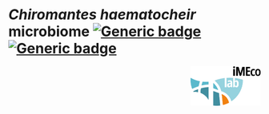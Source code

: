 # *Chiromantes haematocheir* microbiome [![Generic badge](https://img.shields.io/badge/Made_with-R_Markdown-blue.svg)](https://shields.io/) [![Generic badge](https://img.shields.io/github/license/gibacci/Chiromantes_haematocheir_microbiome)](https://shields.io/)

<img alt="Logo of the project «Mars-500».svg" src="ACR_01_Color_Imeco_Black.png" width="140" height="79" align="right">

